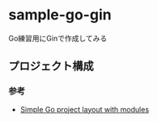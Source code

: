 # sample-go-gin

Go練習用にGinで作成してみる

## プロジェクト構成

### 参考

* [Simple Go project layout with modules](https://eli.thegreenplace.net/2019/simple-go-project-layout-with-modules/)